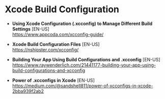 # Xcode Build Configuration

- **Using Xcode Configuration (.xcconfig) to Manage Different Build Settings** [EN-US] \
https://www.appcoda.com/xcconfig-guide/

- **Xcode Build Configuration Files** [EN-US] \
https://nshipster.com/xcconfig/

- **Building Your App Using Build Configurations and .xcconfig** [EN-US] \
https://www.raywenderlich.com/21441177-building-your-app-using-build-configurations-and-xcconfig

- **Power of .xcconfigs in Xcode** [EN-US] \
https://medium.com/@sandshell811/power-of-xcconfigs-in-xcode-2bba939f2ab2